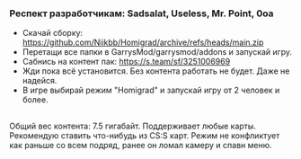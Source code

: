 ### Респект разработчикам: Sadsalat, Useless, Mr. Point, 0oa
- Скачай сборку: https://github.com/Niikbb/Homigrad/archive/refs/heads/main.zip
- Перетащи все папки в GarrysMod/garrysmod/addons и запускай игру.
- Сабнись на контент пак: https://s.team/sf/3251006969
- Жди пока всё установится. Без контента работать не будет. Даже не надейся.
- В игре выбирай режим "Homigrad" и запускай игру от 2 человек и более.
##
Общий вес контента: 7.5 гигабайт.
Поддерживает любые карты. Рекомендую ставить что-нибудь из CS:S карт.
Режим не конфликтует как раньше со всем подряд, ранее он ломал камеру и спавн меню.
